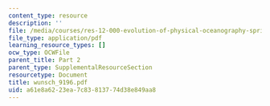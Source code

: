 ```yaml
---
content_type: resource
description: ''
file: /media/courses/res-12-000-evolution-of-physical-oceanography-spring-2007/a61e8a6223ea7c83813774d38e849aa8_wunsch_9196.pdf
file_type: application/pdf
learning_resource_types: []
ocw_type: OCWFile
parent_title: Part 2
parent_type: SupplementalResourceSection
resourcetype: Document
title: wunsch_9196.pdf
uid: a61e8a62-23ea-7c83-8137-74d38e849aa8
---
```

